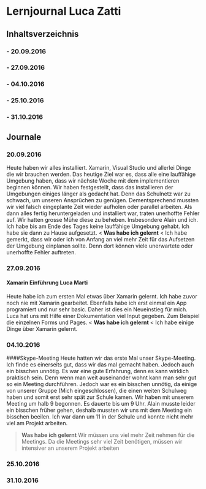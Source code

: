 
# Lernjournal Luca Zatti
## Inhaltsverzeichnis
### - 20.09.2016
### - 27.09.2016
### - 04.10.2016
### - 25.10.2016
### - 31.10.2016

## Journale
### 20.09.2016
Heute haben wir alles installiert. Xamarin, Visual Studio und allerlei Dinge die wir brauchen werden. 
Das heutige Ziel war es, dass alle eine lauffähige Umgebung haben, dass wir nächste Woche mit dem implementieren beginnen können. 
Wir haben festgestellt, dass das installieren der Umgebungen einiges länger als gedacht hat. Denn das Schulnetz war zu schwach, um unseren Ansprüchen zu genügen. Dementsprechend mussten wir viel falsch eingeplante Zeit wieder aufholen oder parallel arbeiten. 
Als dann alles fertig heruntergeladen und installiert war, traten unerhoffte Fehler auf. Wir hatten grosse Mühe diese zu beheben. Insbesondere Alain und ich. Ich habe bis am Ende des Tages keine lauffähige Umgebung gehabt. Ich habe sie dann zu Hause aufgesetzt.
< **Was habe ich gelernt** 
< Ich habe gemerkt, dass wir oder ich von Anfang an viel mehr Zeit für das Aufsetzen der Umgebung einplanen sollte. Denn dort können viele unerwartete oder unerhoffte Fehler auftreten.

### 27.09.2016
#### Xamarin Einführung Luca Marti
Heute habe ich zum ersten Mal etwas über Xamarin gelernt. Ich habe zuvor noch nie mit Xamarin gearbeitet. Ebenfalls habe ich erst einmal
ein App programiert und nur sehr basic. Daher ist dies ein Neueinstieg für mich. 
Luca hat uns mit Hilfe einer Dokumentation viel Input gegeben. Zum Beispiel die einzelnen Forms und Pages. 
< **Was habe ich gelernt**
< Ich habe einige Dinge über Xamarin gelernt.

### 04.10.2016
####Skype-Meeting
Heute hatten wir das erste Mal unser Skype-Meeting. 
Ich finde es einerseits gut, dass wir das mal gemacht haben. Jedoch auch ein bisschen unnötig. Es war eine gute Erfahrung, denn es kann
wirklich praktisch sein. Denn wenn man weit auseinander wohnt kann man sehr gut so ein Meeting durchführen. Jedoch war es ein bisschen
unnötig, da einige von unserer Gruppe (Mich eingeschlossen), die einen weiten Schulweg haben und somit erst sehr spät zur Schule kamen.
Wir haben mit unserem Meeting um halb 9 begonnen. Es dauerte bis um 9 Uhr. Alain musste leider ein bisschen früher gehen, deshalb mussten
wir uns mit dem Meeting ein bisschen beeilen. 
Ich war dann um 11 in der Schule und konnte nicht mehr viel am Projekt arbeiten. 

> **Was habe ich gelernt**
> Wir müssen uns viel mehr Zeit nehmen für die Meetings. Da die Meetings sehr viel Zeit benötigen, müssen wir intensiver an unserem Projekt arbeiten

### 25.10.2016

### 31.10.2016
